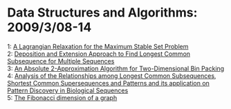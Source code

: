 # Data Structures and Algorithms: 2009/3/08-14  
1: [A Lagrangian Relaxation for the Maximum Stable Set Problem](https://doi.org/10.48550/arXiv.0903.1407)  
2: [Deposition and Extension Approach to Find Longest Common Subsequence for  Multiple Sequences](https://doi.org/10.48550/arXiv.0903.2015)  
3: [An Absolute 2-Approximation Algorithm for Two-Dimensional Bin Packing](https://doi.org/10.48550/arXiv.0903.2265)  
4: [Analysis of the Relationships among Longest Common Subsequences,  Shortest Common Supersequences and Patterns and its application on Pattern  Discovery in Biological Sequences](https://doi.org/10.48550/arXiv.0903.2310)  
5: [The Fibonacci dimension of a graph](https://doi.org/10.48550/arXiv.0903.2507)  